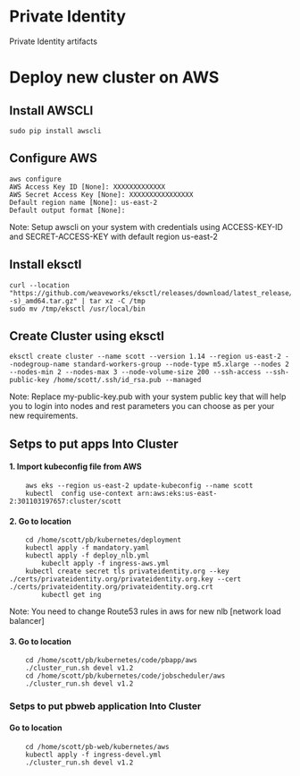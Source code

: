 # Private Identity
Private Identity artifacts

# Deploy new cluster on AWS
## Install AWSCLI
    sudo pip install awscli
## Configure AWS
    aws configure 
    AWS Access Key ID [None]: XXXXXXXXXXXXX
    AWS Secret Access Key [None]: XXXXXXXXXXXXXXXX
    Default region name [None]: us-east-2
    Default output format [None]:
Note: Setup awscli on your system with credentials using ACCESS-KEY-ID and SECRET-ACCESS-KEY with default region us-east-2
## Install eksctl 
    curl --location "https://github.com/weaveworks/eksctl/releases/download/latest_release/eksctl_$(uname -s)_amd64.tar.gz" | tar xz -C /tmp
    sudo mv /tmp/eksctl /usr/local/bin
## Create Cluster using eksctl
    eksctl create cluster --name scott --version 1.14 --region us-east-2 --nodegroup-name standard-workers-group --node-type m5.xlarge --nodes 2 --nodes-min 2 --nodes-max 3 --node-volume-size 200 --ssh-access --ssh-public-key /home/scott/.ssh/id_rsa.pub --managed

  Note: Replace my-public-key.pub with your system public key that will help you to login into nodes and rest parameters you can choose as per your new requirements.

## Setps to put apps Into Cluster

#### 1. Import kubeconfig file from AWS
		aws eks --region us-east-2 update-kubeconfig --name scott
		kubectl  config use-context arn:aws:eks:us-east-2:301103197657:cluster/scott
#### 2. Go to location
		cd /home/scott/pb/kubernetes/deployment
		kubectl apply -f mandatory.yaml
		kubectl apply -f deploy_nlb.yml
        	kubeclt apply -f ingress-aws.yml
		kubectl create secret tls privateidentity.org --key ./certs/privateidentity.org/privateidentity.org.key --cert ./certs/privateidentity.org/privateidentity.org.crt
        	kubectl get ing

Note: You need to change Route53 rules in aws for new nlb [network load balancer]
 
#### 3. Go to location 

		cd /home/scott/pb/kubernetes/code/pbapp/aws
		./cluster_run.sh devel v1.2
		cd /home/scott/pb/kubernetes/code/jobscheduler/aws
		./cluster_run.sh devel v1.2

### Setps to put pbweb application Into Cluster
   
#### Go to location
		cd /home/scott/pb-web/kubernetes/aws
		kubectl apply -f ingress-devel.yml
		./cluster_run.sh devel v1.2

